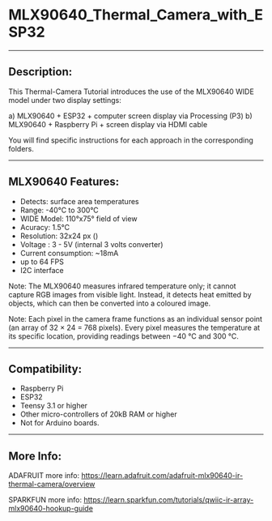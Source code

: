 # MLX90640_Thermal_Camera_with_ESP32

-----------------------------
Description:
-----------------------
This Thermal-Camera Tutorial introduces the use of the MLX90640 WIDE model under two display settings:

a) MLX90640 + ESP32 + computer screen display via Processing (P3)
b) MLX90640 + Raspberry Pi + screen display via HDMI cable

You will find specific instructions for each approach in the corresponding folders.

------------------------------- 
MLX90640 Features:
-------------------------
- Detects: surface area temperatures
- Range: -40°C to 300°C
- WIDE Model: 110°x75° field of view
- Acuracy: 1.5°C
- Resolution: 32x24 px ()
- Voltage : 3 - 5V (internal 3 volts converter)
- Current consumption: ~18mA
- up to 64 FPS
- I2C interface 

Note: The MLX90640 measures infrared temperature only; it cannot capture RGB images from visible light. Instead, it detects heat emitted by objects, which can then be converted into a coloured image.

Note: Each pixel in the camera frame functions as an individual sensor point (an array of 32 × 24 = 768 pixels). Every pixel measures the temperature at its specific location, providing readings between −40 °C and 300 °C.

------------------------------
Compatibility:
------------------------
- Raspberry Pi
- ESP32
- Teensy 3.1 or higher
- Other micro-controllers of 20kB RAM or higher
- Not for Arduino boards. 

------------------------------
More Info:
------------------------
 
ADAFRUIT more info:
https://learn.adafruit.com/adafruit-mlx90640-ir-thermal-camera/overview

SPARKFUN more info:
https://learn.sparkfun.com/tutorials/qwiic-ir-array-mlx90640-hookup-guide
